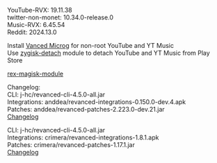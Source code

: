 YouTube-RVX: 19.11.38  
twitter-non-monet: 10.34.0-release.0  
Music-RVX: 6.45.54  
Reddit: 2024.13.0  

Install [Vanced Microg](https://github.com/TeamVanced/VancedMicroG/releases) for non-root YouTube and YT Music  
Use [zygisk-detach](https://github.com/j-hc/zygisk-detach) module to detach YouTube and YT Music from Play Store  

[rex-magisk-module](https://github.com/LemonyOwO/rex-magisk-module)  

Changelog:  
CLI: j-hc/revanced-cli-4.5.0-all.jar  
Integrations: anddea/revanced-integrations-0.150.0-dev.4.apk  
Patches: anddea/revanced-patches-2.223.0-dev.21.jar  
[Changelog](https://github.com/anddea/revanced-patches/releases/tag/vdev.21)

CLI: j-hc/revanced-cli-4.5.0-all.jar  
Integrations: crimera/revanced-integrations-1.8.1.apk  
Patches: crimera/revanced-patches-1.17.1.jar  
[Changelog](https://github.com/crimera/piko/releases/tag/v1.17.1)  
